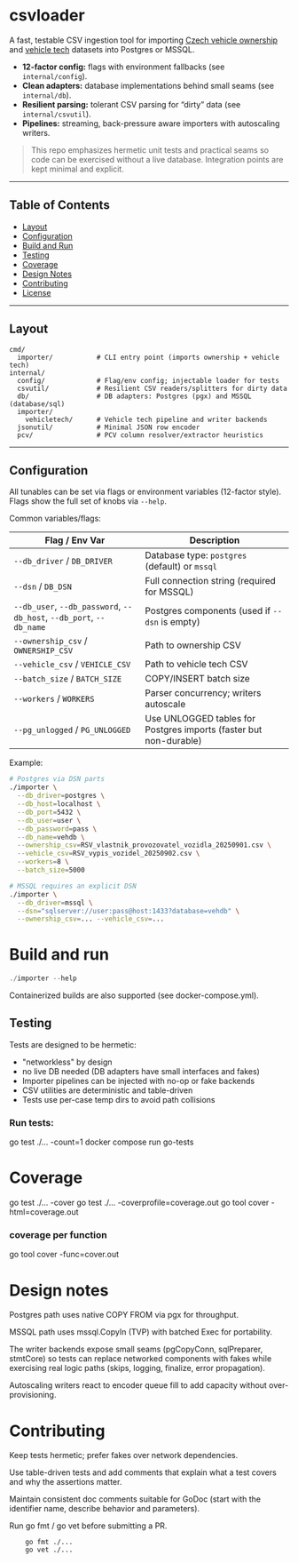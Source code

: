 # csvloader

A fast, testable CSV ingestion tool for importing [Czech vehicle ownership](https://download.dataovozidlech.cz/vypiszregistru/vlastnikprovozovatelvozidla) and [vehicle tech](https://download.dataovozidlech.cz/vypiszregistru/technickeprohlidky) datasets into Postgres or MSSQL.

- **12-factor config:** flags with environment fallbacks (see `internal/config`).
- **Clean adapters:** database implementations behind small seams (see `internal/db`).
- **Resilient parsing:** tolerant CSV parsing for “dirty” data (see `internal/csvutil`).
- **Pipelines:** streaming, back-pressure aware importers with autoscaling writers.

> This repo emphasizes hermetic unit tests and practical seams so code can be exercised without a live database. Integration points are kept minimal and explicit.

---

## Table of Contents

- [Layout](#layout)
- [Configuration](#configuration)
- [Build and Run](#build-and-run)
- [Testing](#testing)
- [Coverage](#coverage)
- [Design Notes](#design-notes)
- [Contributing](#contributing)
- [License](#license)

---

## Layout

```text
cmd/
  importer/           # CLI entry point (imports ownership + vehicle tech)
internal/
  config/             # Flag/env config; injectable loader for tests
  csvutil/            # Resilient CSV readers/splitters for dirty data
  db/                 # DB adapters: Postgres (pgx) and MSSQL (database/sql)
  importer/
    vehicletech/      # Vehicle tech pipeline and writer backends
  jsonutil/           # Minimal JSON row encoder
  pcv/                # PCV column resolver/extractor heuristics
```

---

## Configuration

All tunables can be set via flags or environment variables (12-factor style). Flags show the full set of knobs via `--help`.

Common variables/flags:

| Flag / Env Var                                                      | Description                                                       |
| ------------------------------------------------------------------- | ----------------------------------------------------------------- |
| `--db_driver` / `DB_DRIVER`                                         | Database type: `postgres` (default) or `mssql`                    |
| `--dsn` / `DB_DSN`                                                  | Full connection string (required for MSSQL)                       |
| `--db_user`, `--db_password`, `--db_host`, `--db_port`, `--db_name` | Postgres components (used if `--dsn` is empty)                    |
| `--ownership_csv` / `OWNERSHIP_CSV`                                 | Path to ownership CSV                                             |
| `--vehicle_csv` / `VEHICLE_CSV`                                     | Path to vehicle tech CSV                                          |
| `--batch_size` / `BATCH_SIZE`                                       | COPY/INSERT batch size                                            |
| `--workers` / `WORKERS`                                             | Parser concurrency; writers autoscale                             |
| `--pg_unlogged` / `PG_UNLOGGED`                                     | Use UNLOGGED tables for Postgres imports (faster but non-durable) |


Example:

```bash
# Postgres via DSN parts
./importer \
  --db_driver=postgres \
  --db_host=localhost \
  --db_port=5432 \
  --db_user=user \
  --db_password=pass \
  --db_name=vehdb \
  --ownership_csv=RSV_vlastnik_provozovatel_vozidla_20250901.csv \
  --vehicle_csv=RSV_vypis_vozidel_20250902.csv \
  --workers=8 \
  --batch_size=5000

# MSSQL requires an explicit DSN
./importer \
  --db_driver=mssql \
  --dsn="sqlserver://user:pass@host:1433?database=vehdb" \
  --ownership_csv=... --vehicle_csv=...
```
# Build and run
```go build -o importer ./cmd/importer
./importer --help

```
Containerized builds are also supported (see docker-compose.yml).


## Testing

Tests are designed to be hermetic:

 - "networkless" by design
 - no live DB needed (DB adapters have small interfaces and fakes)
 - Importer pipelines can be injected with no-op or fake backends
 - CSV utilities are deterministic and table-driven
 - Tests use per-case temp dirs to avoid path collisions

### Run tests:
go test ./... -count=1
docker compose run go-tests

# Coverage
go test ./... -cover
go test ./... -coverprofile=coverage.out
go tool cover -html=coverage.out
### coverage per function
go tool cover -func=cover.out

# Design notes

Postgres path uses native COPY FROM via pgx for throughput.

MSSQL path uses mssql.CopyIn (TVP) with batched Exec for portability.

The writer backends expose small seams (pgCopyConn, sqlPreparer, stmtCore) so tests can replace networked components with fakes while exercising real logic paths (skips, logging, finalize, error propagation).

Autoscaling writers react to encoder queue fill to add capacity without over-provisioning.

# Contributing

Keep tests hermetic; prefer fakes over network dependencies.

Use table-driven tests and add comments that explain what a test covers and why the assertions matter.

Maintain consistent doc comments suitable for GoDoc (start with the identifier name, describe behavior and parameters).

Run go fmt / go vet before submitting a PR.
```
    go fmt ./...
    go vet ./...
```
